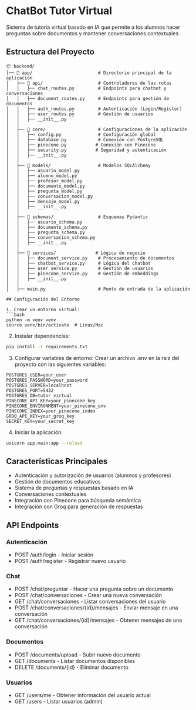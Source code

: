 # ChatBot Tutor Virtual

Sistema de tutoría virtual basado en IA que permite a los alumnos hacer preguntas sobre documentos y mantener conversaciones contextuales.

## Estructura del Proyecto

```
📦 backend/
│── 📂 app/                         # Directorio principal de la aplicación
│   ├── 📂 api/                     # Controladores de las rutas
│   │   ├── chat_routes.py         # Endpoints para chatbot y conversaciones
│   │   ├── document_routes.py     # Endpoints para gestión de documentos
│   │   ├── auth_routes.py         # Autenticación (Login/Register)
│   │   ├── user_routes.py         # Gestión de usuarios
│   │   ├── __init__.py
│   │
│   ├── 📂 core/                    # Configuraciones de la aplicación
│   │   ├── config.py              # Configuración global
│   │   ├── database.py            # Conexión con PostgreSQL
│   │   ├── pinecone.py           # Conexión con Pinecone
│   │   ├── security.py           # Seguridad y autenticación
│   │   ├── __init__.py
│   │
│   ├── 📂 models/                  # Modelos SQLAlchemy
│   │   ├── usuario_model.py
│   │   ├── alumno_model.py
│   │   ├── profesor_model.py
│   │   ├── documento_model.py
│   │   ├── pregunta_model.py
│   │   ├── conversacion_model.py
│   │   ├── mensaje_model.py
│   │   ├── __init__.py
│   │
│   ├── 📂 schemas/                 # Esquemas Pydantic
│   │   ├── usuario_schema.py
│   │   ├── documento_schema.py
│   │   ├── pregunta_schema.py
│   │   ├── conversacion_schema.py
│   │   ├── __init__.py
│   │
│   ├── 📂 services/               # Lógica de negocio
│   │   ├── document_service.py    # Procesamiento de documentos
│   │   ├── chatbot_service.py     # Lógica del chatbot
│   │   ├── user_service.py        # Gestión de usuarios
│   │   ├── pinecone_service.py    # Gestión de embeddings
│   │   ├── __init__.py
│   │
│   ├── main.py                    # Punto de entrada de la aplicación

## Configuración del Entorno

1. Crear un entorno virtual:
```bash
python -m venv venv
source venv/bin/activate  # Linux/Mac
```

2. Instalar dependencias:
```bash
pip install -r requirements.txt
```

3. Configurar variables de entorno:
Crear un archivo .env en la raíz del proyecto con las siguientes variables:
```
POSTGRES_USER=your_user
POSTGRES_PASSWORD=your_password
POSTGRES_SERVER=localhost
POSTGRES_PORT=5432
POSTGRES_DB=tutor_virtual
PINECONE_API_KEY=your_pinecone_key
PINECONE_ENVIRONMENT=your_pinecone_env
PINECONE_INDEX=your_pinecone_index
GROQ_API_KEY=your_groq_key
SECRET_KEY=your_secret_key
```

4. Iniciar la aplicación:
```bash
uvicorn app.main:app --reload
```

## Características Principales

- Autenticación y autorización de usuarios (alumnos y profesores)
- Gestión de documentos educativos
- Sistema de preguntas y respuestas basado en IA
- Conversaciones contextuales
- Integración con Pinecone para búsqueda semántica
- Integración con Groq para generación de respuestas

## API Endpoints

### Autenticación
- POST /auth/login - Iniciar sesión
- POST /auth/register - Registrar nuevo usuario

### Chat
- POST /chat/preguntar - Hacer una pregunta sobre un documento
- POST /chat/conversaciones - Crear una nueva conversación
- GET /chat/conversaciones - Listar conversaciones del usuario
- POST /chat/conversaciones/{id}/mensajes - Enviar mensaje en una conversación
- GET /chat/conversaciones/{id}/mensajes - Obtener mensajes de una conversación

### Documentos
- POST /documents/upload - Subir nuevo documento
- GET /documents - Listar documentos disponibles
- DELETE /documents/{id} - Eliminar documento

### Usuarios
- GET /users/me - Obtener información del usuario actual
- GET /users - Listar usuarios (admin)

